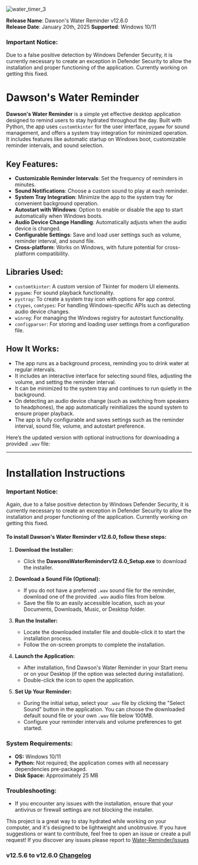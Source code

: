 ![water_timer_3](https://github.com/user-attachments/assets/2c1bcc3b-415e-4989-b79b-136fe4fa27ee)

**Release Name**: Dawson's Water Reminder v12.6.0  
**Release Date**: January 20th, 2025
**Supported**: Windows 10/11

### Important Notice:  
Due to a false positive detection by Windows Defender Security, it is currently necessary to create an exception in Defender Security to allow the installation and proper functioning of the application. Currently working on getting this fixed.

# Dawson's Water Reminder

**Dawson's Water Reminder** is a simple yet effective desktop application designed to remind users to stay hydrated throughout the day. Built with Python, the app uses `customtkinter` for the user interface, `pygame` for sound management, and offers a system tray integration for minimized operation. It includes features like automatic startup on Windows boot, customizable reminder intervals, and sound selection.

## Key Features:
- **Customizable Reminder Intervals**: Set the frequency of reminders in minutes.
- **Sound Notifications**: Choose a custom sound to play at each reminder.
- **System Tray Integration**: Minimize the app to the system tray for convenient background operation.
- **Autostart with Windows**: Option to enable or disable the app to start automatically when Windows boots.
- **Audio Device Change Handling**: Automatically adjusts when the audio device is changed.
- **Configurable Settings**: Save and load user settings such as volume, reminder interval, and sound file.
- **Cross-platform**: Works on Windows, with future potential for cross-platform compatibility.

## Libraries Used:
- `customtkinter`: A custom version of Tkinter for modern UI elements.
- `pygame`: For sound playback functionality.
- `pystray`: To create a system tray icon with options for app control.
- `ctypes`, `comtypes`: For handling Windows-specific APIs such as detecting audio device changes.
- `winreg`: For managing the Windows registry for autostart functionality.
- `configparser`: For storing and loading user settings from a configuration file.

## How It Works:
- The app runs as a background process, reminding you to drink water at regular intervals.
- It includes an interactive interface for selecting sound files, adjusting the volume, and setting the reminder interval.
- It can be minimized to the system tray and continues to run quietly in the background.
- On detecting an audio device change (such as switching from speakers to headphones), the app automatically reinitializes the sound system to ensure proper playback.
- The app is fully configurable and saves settings such as the reminder interval, sound file, volume, and autostart preference.

Here’s the updated version with optional instructions for downloading a provided `.wav` file:  

---

# Installation Instructions  

### Important Notice:  
Again, due to a false positive detection by Windows Defender Security, it is currently necessary to create an exception in Defender Security to allow the installation and proper functioning of the application. Currently working on getting this fixed.

#### To install **Dawson's Water Reminder v12.6.0**, follow these steps:  

1. **Download the Installer:**  
   - Click the **DawsonsWaterReminderv12.6.0_Setup.exe** to download the installer.  

2. **Download a Sound File (Optional):**  
   - If you do not have a preferred `.wav` sound file for the reminder, download one of the provided `.wav` audio files from below.
   - Save the file to an easily accessible location, such as your Documents, Downloads, Music, or Desktop folder.  

3. **Run the Installer:**  
   - Locate the downloaded installer file and double-click it to start the installation process.  
   - Follow the on-screen prompts to complete the installation.  

4. **Launch the Application:**  
   - After installation, find Dawson's Water Reminder in your Start menu or on your Desktop (if the option was selected during installation).  
   - Double-click the icon to open the application.  

5. **Set Up Your Reminder:**  
   - During the initial setup, select your `.wav` file by clicking the "Select Sound" button in the application. You can choose the downloaded default sound file or your own `.wav` file below 100MB.  
   - Configure your reminder intervals and volume preferences to get started.  

### System Requirements:  
- **OS:** Windows 10/11  
- **Python:** Not required; the application comes with all necessary dependencies pre-packaged.  
- **Disk Space:** Approximately 25 MB  

### Troubleshooting:  
- If you encounter any issues with the installation, ensure that your antivirus or firewall settings are not blocking the installer.  

This project is a great way to stay hydrated while working on your computer, and it's designed to be lightweight and unobtrusive. If you have suggestions or want to contribute, feel free to open an issue or create a pull request! If you discover any issues please report to [Water-Reminder/Issues](https://github.com/Dawson206/Water-Reminder/issues)

### v12.5.6 to v12.6.0 [Changelog](https://github.com/Dawson206/Water-Reminder/blob/main/changelog_v12.6.0.txt)
